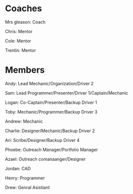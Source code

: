 <h1> Coaches </h1>

Mrs gleason: Coach 

Chris: Mentor

Cole: Mentor

Trentin: Mentor
<h1> Members </h1>
Andy: Lead Mechanic/Organization/Driver 2

Sam: Lead Programmer/Presenter/Driver 1/Captain/Mechanic

Logan: Co-Captain/Presenter/Backup Driver 1

Toby: Mechanic/Programmer/Backup Driver 3

Andrew: Mechanic 

Charlie: Designer/Mechanic/Backup Driver 2

Ari: Scribe/Designer/Backup Driver 4

Phoebe: Outreach Manager/Portfolio Manager

Azael: Outreach comanaanger/Designer

Jordan: CAD

Henry: Programmer

Drew: Genral Asistiant
